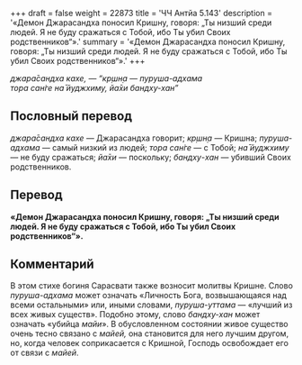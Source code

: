 +++
draft = false
weight = 22873
title = 'ЧЧ Антйа 5.143'
description = '«Демон Джарасандха поносил Кришну, говоря: „Ты низший среди людей. Я не буду сражаться с Тобой, ибо Ты убил Своих родственников“».'
summary = '«Демон Джарасандха поносил Кришну, говоря: „Ты низший среди людей. Я не буду сражаться с Тобой, ибо Ты убил Своих родственников“».'
+++

_джара̄сандха кахе, — “кр̣шн̣а — пуруша-адхама  
тора сан̇ге на̄ йуджхиму, йа̄хи бандху-хан”_

## Пословный перевод

_джара̄сандха_ _кахе_ — Джарасандха говорит; _кр̣шн̣а_ — Кришна; _пуруша_\-_адхама_ — самый низкий из людей; _тора_ _сан̇ге_ — с Тобой; _на̄_ _йуджхиму_ — не буду сражаться; _йа̄хи_ — поскольку; _бандху_\-_хан_ — убивший Своих родственников.

## Перевод

**«Демон Джарасандха поносил Кришну, говоря: „Ты низший среди людей. Я не буду сражаться с Тобой, ибо Ты убил Своих родственников“».**

## Комментарий

В этом стихе богиня Сарасвати также возносит молитвы Кришне. Слово _пуруша-адхама_ может означать «Личность Бога, возвышающаяся над всеми остальными» или, иными словами, _пуруша-уттама_ — «лучший из всех живых существ». Подобно этому, слово _бандху-хан_ может означать «убийца _майи_». В обусловленном состоянии живое существо очень тесно связано с _майей,_ она становится для него лучшим другом, но, когда человек соприкасается с Кришной, Господь освобождает его от связи с _майей_.
